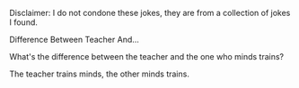 Disclaimer: I do not condone these jokes, they are from a collection of jokes I found.

Difference Between Teacher And...

What's the difference between the teacher and the one who minds trains?

The teacher trains minds, the other minds trains.

